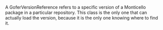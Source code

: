 A GoferVersionReference refers to a specific version of a Monticello package in a particular repository. This class is the only one that can actually load the version, because it is the only one knowing where to find it.